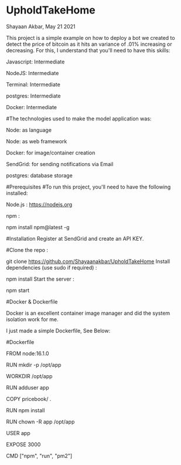 # UpholdTakeHome

Shayaan Akbar, May 21 2021

This project is a simple example on how to deploy a bot we created to detect the 
price of bitcoin as it hits an variance of .01% increasing or decreasing.
For this, I understand that you'll need to have this skills:

Javascript: Intermediate

NodeJS: Intermediate

Terminal: Intermediate

postgres: Intermediate 

Docker: Intermediate

#The technologies used to make the model application was:

Node: as language

Node: as web framework

Docker: for image/container creation

SendGrid: for sending notifications via Email

postgres: database storage

#Prerequisites
#To run this project, you'll need to have the following installed:

Node.js : https://nodejs.org

npm :

npm install npm@latest -g

#Installation
Register at SendGrid and create an API KEY.

#Clone the repo :

git clone https://github.com/Shayaanakbar/UpholdTakeHome
Install dependencies (use sudo if required) :

npm install
Start the server :

npm start

#Docker & Dockerfile

Docker is an excellent container image manager and did the system isolation work for me. 

I just made a simple Dockerfile, See Below:


#Dockerfile

FROM node:16.1.0

RUN mkdir -p /opt/app

WORKDIR /opt/app

RUN adduser app

COPY pricebook/ .

RUN npm install

RUN chown -R app /opt/app

USER app

EXPOSE 3000

CMD ["npm", "run", "pm2"]
